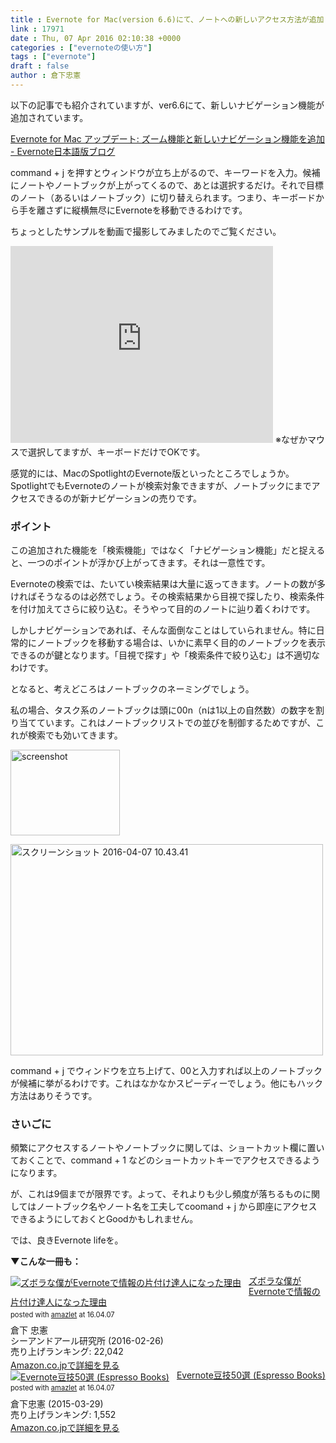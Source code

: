 ```yaml
---
title : Evernote for Mac(version 6.6)にて、ノートへの新しいアクセス方法が追加
link : 17971
date : Thu, 07 Apr 2016 02:10:38 +0000
categories : ["evernoteの使い方"]
tags : ["evernote"]
draft : false
author : 倉下忠憲
---
```


以下の記事でも紹介されていますが、ver6.6にて、新しいナビゲーション機能が追加されています。

<a href="https://blog.evernote.com/jp/2016/04/07/52391">Evernote for Mac アップデート: ズーム機能と新しいナビゲーション機能を追加 - Evernote日本語版ブログ</a>

command + j を押すとウィンドウが立ち上がるので、キーワードを入力。候補にノートやノートブックが上がってくるので、あとは選択するだけ。それで目標のノート（あるいはノートブック）に切り替えられます。つまり、キーボードから手を離さずに縦横無尽にEvernoteを移動できるわけです。

ちょっとしたサンプルを動画で撮影してみましたのでご覧ください。

<iframe width="420" height="315" src="https://www.youtube.com/embed/LTWyKm74sXk" frameborder="0" allowfullscreen></iframe>
※なぜかマウスで選択してますが、キーボードだけでOKです。

感覚的には、MacのSpotlightのEvernote版といったところでしょうか。SpotlightでもEvernoteのノートが検索対象できますが、ノートブックにまでアクセスできるのが新ナビゲーションの売りです。

<H3>ポイント</H3>

この追加された機能を「検索機能」ではなく「ナビゲーション機能」だと捉えると、一つのポイントが浮かび上がってきます。それは一意性です。

Evernoteの検索では、たいてい検索結果は大量に返ってきます。ノートの数が多ければそうなるのは必然でしょう。その検索結果から目視で探したり、検索条件を付け加えてさらに絞り込む。そうやって目的のノートに辿り着くわけです。

しかしナビゲーションであれば、そんな面倒なことはしていられません。特に日常的にノートブックを移動する場合は、いかに素早く目的のノートブックを表示できるのが鍵となります。「目視で探す」や「検索条件で絞り込む」は不適切なわけです。

となると、考えどころはノートブックのネーミングでしょう。

私の場合、タスク系のノートブックは頭に00n（nは1以上の自然数）の数字を割り当てています。これはノートブックリストでの並びを制御するためですが、これが検索でも効いてきます。

<a href="https://rashita.net/blog/?attachment_id=17973" rel="attachment wp-att-17973"><img src="https://rashita.net/blog/wp-content/uploads/2016/04/screenshot8.png" alt="screenshot" width="175" height="137" class="alignnone size-full wp-image-17973" /></a>

<a href="https://rashita.net/blog/?attachment_id=17974" rel="attachment wp-att-17974"><img src="https://rashita.net/blog/wp-content/uploads/2016/04/スクリーンショット-2016-04-07-10.43.41-500x338.png" alt="スクリーンショット 2016-04-07 10.43.41" width="500" height="338" class="alignnone size-medium wp-image-17974" /></a>

command + j でウィンドウを立ち上げて、00と入力すれば以上のノートブックが候補に挙がるわけです。これはなかなかスピーディーでしょう。他にもハック方法はありそうです。

<H3>さいごに</H3>

頻繁にアクセスするノートやノートブックに関しては、ショートカット欄に置いておくことで、command + 1 などのショートカットキーでアクセスできるようになります。

が、これは9個までが限界です。よって、それよりも少し頻度が落ちるものに関してはノートブック名やノート名を工夫してcoomand + j から即座にアクセスできるようにしておくとGoodかもしれません。

では、良きEvernote lifeを。

<strong>▼こんな一冊も：</strong>

<div class="amazlet-box" style="margin-bottom:0px;"><div class="amazlet-image" style="float:left;margin:0px 12px 1px 0px;"><a href="http://www.amazon.co.jp/exec/obidos/ASIN/4863541953/rashita1000-22/ref=nosim/" name="amazletlink" target="_blank"><img src="http://ecx.images-amazon.com/images/I/515rWUhPqbL._SL160_.jpg" alt="ズボラな僕がEvernoteで情報の片付け達人になった理由" style="border: none;" /></a></div><div class="amazlet-info" style="line-height:120%; margin-bottom: 10px"><div class="amazlet-name" style="margin-bottom:10px;line-height:120%"><a href="http://www.amazon.co.jp/exec/obidos/ASIN/4863541953/rashita1000-22/ref=nosim/" name="amazletlink" target="_blank">ズボラな僕がEvernoteで情報の片付け達人になった理由</a><div class="amazlet-powered-date" style="font-size:80%;margin-top:5px;line-height:120%">posted with <a href="http://www.amazlet.com/" title="amazlet" target="_blank">amazlet</a> at 16.04.07</div></div><div class="amazlet-detail">倉下 忠憲 <br />シーアンドアール研究所 (2016-02-26)<br />売り上げランキング: 22,042<br /></div><div class="amazlet-sub-info" style="float: left;"><div class="amazlet-link" style="margin-top: 5px"><a href="http://www.amazon.co.jp/exec/obidos/ASIN/4863541953/rashita1000-22/ref=nosim/" name="amazletlink" target="_blank">Amazon.co.jpで詳細を見る</a></div></div></div><div class="amazlet-footer" style="clear: left"></div></div>

<div class="amazlet-box" style="margin-bottom:0px;"><div class="amazlet-image" style="float:left;margin:0px 12px 1px 0px;"><a href="http://www.amazon.co.jp/exec/obidos/ASIN/B00VEEJ9XU/rashita1000-22/ref=nosim/" name="amazletlink" target="_blank"><img src="http://ecx.images-amazon.com/images/I/41oyLdAhfmL._SL160_.jpg" alt="Evernote豆技50選 (Espresso Books)" style="border: none;" /></a></div><div class="amazlet-info" style="line-height:120%; margin-bottom: 10px"><div class="amazlet-name" style="margin-bottom:10px;line-height:120%"><a href="http://www.amazon.co.jp/exec/obidos/ASIN/B00VEEJ9XU/rashita1000-22/ref=nosim/" name="amazletlink" target="_blank">Evernote豆技50選 (Espresso Books)</a><div class="amazlet-powered-date" style="font-size:80%;margin-top:5px;line-height:120%">posted with <a href="http://www.amazlet.com/" title="amazlet" target="_blank">amazlet</a> at 16.04.07</div></div><div class="amazlet-detail">倉下忠憲 (2015-03-29)<br />売り上げランキング: 1,552<br /></div><div class="amazlet-sub-info" style="float: left;"><div class="amazlet-link" style="margin-top: 5px"><a href="http://www.amazon.co.jp/exec/obidos/ASIN/B00VEEJ9XU/rashita1000-22/ref=nosim/" name="amazletlink" target="_blank">Amazon.co.jpで詳細を見る</a></div></div></div><div class="amazlet-footer" style="clear: left"></div></div>



